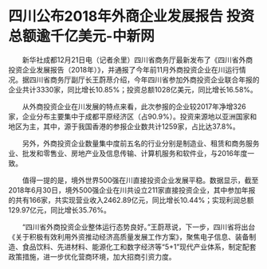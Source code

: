 # 四川公布2018年外商企业发展报告 投资总额逾千亿美元-中新网

　　新华社成都12月21日电（记者余里）四川省商务厅最新发布了《四川省外商投资企业发展报告（2018年）》，并通报了今年前11月外商投资企业在川运行情况。据四川省商务厅副厅长王蔚荩介绍，今年四川省参加外商投资企业联合年报的企业共计3330家，同比增长10.85%；投资总额1028亿美元，同比增长16.58%。

　　从外商投资企业在川发展的特点来看，此次参报的企业较2017年净增326家，企业分布主要集中于成都平原经济区（占90.9%）。投资来源地以亚洲国家和地区为主，其中，源于我国香港的参报企业数共计1259家，占比达37.8%。

　　另外，外商投资企业数量集中度前五名的行业分别是制造业、租赁和商务服务业、批发和零售业、房地产业及信息传输、计算机服务和软件业，与2016年度一致。

　　值得一提的是，境外世界500强在川直接投资企业发展平稳。数据显示，截至2018年6月30日，境外500强企业在川共设立211家直接投资企业，其中参加年报的共有166家，共实现营业收入2462.89亿元，同比增长10.44%；实现利润总额129.97亿元，同比增长35.76%。

　　“四川省外商投资企业整体运行态势良好。”王蔚荩说，下一步，四川省将出台《关于积极有效利用外资推动经济高质量发展工作方案》，聚焦电子信息、装备制造、食品饮料、先进材料、能源化工和数字经济等“5+1”现代产业体系，制定配套政策措施，进一步优化营商环境，加大招商引资力度。
